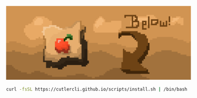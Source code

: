 <img src="banner.png">

```bash
curl -fsSL https://cutlercli.github.io/scripts/install.sh | /bin/bash
```
